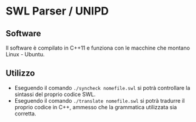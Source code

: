 # SWL Parser / UNIPD

## Software

Il software è compilato in C++11 e funziona con le macchine che montano Linux - Ubuntu.

## Utilizzo

- Eseguendo il comando `./syncheck nomefile.swl` si potrà controllare la sintassi del proprio codice SWL.
- Eseguendo il comando `./translate nomefile.swl` si potrà tradurre il proprio codice in C++, ammesso che la grammatica utilizzata sia corretta.
